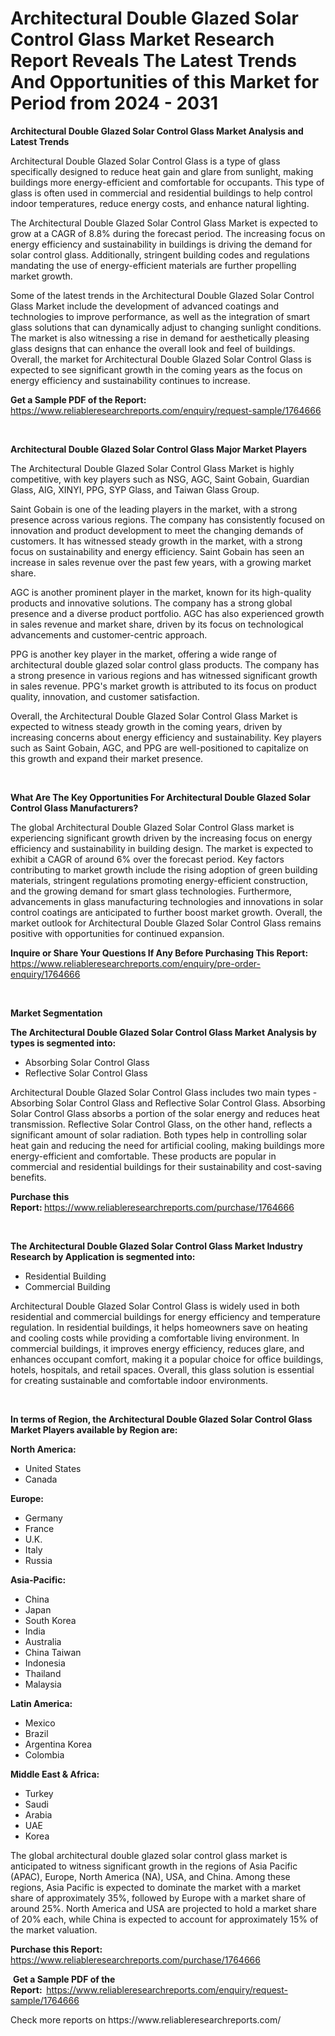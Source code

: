 <p><h1>Architectural Double Glazed Solar Control Glass Market Research Report Reveals The Latest Trends And Opportunities of this Market for Period from 2024 - 2031</h1></p><p><strong>Architectural Double Glazed Solar Control Glass Market Analysis and Latest Trends</strong></p>
<p><p>Architectural Double Glazed Solar Control Glass is a type of glass specifically designed to reduce heat gain and glare from sunlight, making buildings more energy-efficient and comfortable for occupants. This type of glass is often used in commercial and residential buildings to help control indoor temperatures, reduce energy costs, and enhance natural lighting.</p><p>The Architectural Double Glazed Solar Control Glass Market is expected to grow at a CAGR of 8.8% during the forecast period. The increasing focus on energy efficiency and sustainability in buildings is driving the demand for solar control glass. Additionally, stringent building codes and regulations mandating the use of energy-efficient materials are further propelling market growth.</p><p>Some of the latest trends in the Architectural Double Glazed Solar Control Glass Market include the development of advanced coatings and technologies to improve performance, as well as the integration of smart glass solutions that can dynamically adjust to changing sunlight conditions. The market is also witnessing a rise in demand for aesthetically pleasing glass designs that can enhance the overall look and feel of buildings. Overall, the market for Architectural Double Glazed Solar Control Glass is expected to see significant growth in the coming years as the focus on energy efficiency and sustainability continues to increase.</p></p>
<p><strong>Get a Sample PDF of the Report:&nbsp;</strong> <a href="https://www.reliableresearchreports.com/enquiry/request-sample/1764666">https://www.reliableresearchreports.com/enquiry/request-sample/1764666</a></p>
<p>&nbsp;</p>
<p><strong>Architectural Double Glazed Solar Control Glass Major Market Players</strong></p>
<p><p>The Architectural Double Glazed Solar Control Glass Market is highly competitive, with key players such as NSG, AGC, Saint Gobain, Guardian Glass, AIG, XINYI, PPG, SYP Glass, and Taiwan Glass Group. </p><p>Saint Gobain is one of the leading players in the market, with a strong presence across various regions. The company has consistently focused on innovation and product development to meet the changing demands of customers. It has witnessed steady growth in the market, with a strong focus on sustainability and energy efficiency. Saint Gobain has seen an increase in sales revenue over the past few years, with a growing market share.</p><p>AGC is another prominent player in the market, known for its high-quality products and innovative solutions. The company has a strong global presence and a diverse product portfolio. AGC has also experienced growth in sales revenue and market share, driven by its focus on technological advancements and customer-centric approach.</p><p>PPG is another key player in the market, offering a wide range of architectural double glazed solar control glass products. The company has a strong presence in various regions and has witnessed significant growth in sales revenue. PPG's market growth is attributed to its focus on product quality, innovation, and customer satisfaction.</p><p>Overall, the Architectural Double Glazed Solar Control Glass Market is expected to witness steady growth in the coming years, driven by increasing concerns about energy efficiency and sustainability. Key players such as Saint Gobain, AGC, and PPG are well-positioned to capitalize on this growth and expand their market presence.</p></p>
<p>&nbsp;</p>
<p><strong>What Are The Key Opportunities For Architectural Double Glazed Solar Control Glass Manufacturers?</strong></p>
<p><p>The global Architectural Double Glazed Solar Control Glass market is experiencing significant growth driven by the increasing focus on energy efficiency and sustainability in building design. The market is expected to exhibit a CAGR of around 6% over the forecast period. Key factors contributing to market growth include the rising adoption of green building materials, stringent regulations promoting energy-efficient construction, and the growing demand for smart glass technologies. Furthermore, advancements in glass manufacturing technologies and innovations in solar control coatings are anticipated to further boost market growth. Overall, the market outlook for Architectural Double Glazed Solar Control Glass remains positive with opportunities for continued expansion.</p></p>
<p><strong>Inquire or Share Your Questions If Any Before Purchasing This Report:</strong> <a href="https://www.reliableresearchreports.com/enquiry/pre-order-enquiry/1764666">https://www.reliableresearchreports.com/enquiry/pre-order-enquiry/1764666</a></p>
<p>&nbsp;</p>
<p><strong>Market Segmentation</strong></p>
<p><strong>The Architectural Double Glazed Solar Control Glass Market Analysis by types is segmented into:</strong></p>
<p><ul><li>Absorbing Solar Control Glass</li><li>Reflective Solar Control Glass</li></ul></p>
<p><p>Architectural Double Glazed Solar Control Glass includes two main types - Absorbing Solar Control Glass and Reflective Solar Control Glass. Absorbing Solar Control Glass absorbs a portion of the solar energy and reduces heat transmission. Reflective Solar Control Glass, on the other hand, reflects a significant amount of solar radiation. Both types help in controlling solar heat gain and reducing the need for artificial cooling, making buildings more energy-efficient and comfortable. These products are popular in commercial and residential buildings for their sustainability and cost-saving benefits.</p></p>
<p><strong>Purchase this Report:&nbsp;</strong><a href="https://www.reliableresearchreports.com/purchase/1764666">https://www.reliableresearchreports.com/purchase/1764666</a></p>
<p>&nbsp;</p>
<p><strong>The Architectural Double Glazed Solar Control Glass Market Industry Research by Application is segmented into:</strong></p>
<p><ul><li>Residential Building</li><li>Commercial Building</li></ul></p>
<p><p>Architectural Double Glazed Solar Control Glass is widely used in both residential and commercial buildings for energy efficiency and temperature regulation. In residential buildings, it helps homeowners save on heating and cooling costs while providing a comfortable living environment. In commercial buildings, it improves energy efficiency, reduces glare, and enhances occupant comfort, making it a popular choice for office buildings, hotels, hospitals, and retail spaces. Overall, this glass solution is essential for creating sustainable and comfortable indoor environments.</p></p>
<p>&nbsp;</p>
<p><strong>In terms of Region, the Architectural Double Glazed Solar Control Glass Market Players available by Region are:</strong></p>
<p>
    <p> <strong> North America: </strong>
        <ul>
            <li>United States</li>
            <li>Canada</li>
        </ul>
        </p> 
    <p> <strong> Europe: </strong>
        <ul>
            <li>Germany</li>
            <li>France</li>
            <li>U.K.</li>
            <li>Italy</li>
            <li>Russia</li>
        </ul>
        </p> 
    <p> <strong> Asia-Pacific: </strong>
        <ul>
            <li>China</li>
            <li>Japan</li>
            <li>South Korea</li>
            <li>India</li>
            <li>Australia</li>
            <li>China Taiwan</li>
            <li>Indonesia</li>
            <li>Thailand</li>
            <li>Malaysia</li>
        </ul>
        </p> 
    <p> <strong> Latin America: </strong>
        <ul>
            <li>Mexico</li>
            <li>Brazil</li>
            <li>Argentina Korea</li>
            <li>Colombia</li>
        </ul>
        </p> 
    <p> <strong> Middle East & Africa: </strong>
        <ul>
            <li>Turkey</li>
            <li>Saudi</li>
            <li>Arabia</li>
            <li>UAE</li>
            <li>Korea</li>
        </ul>
    </p>
    </p>
<p><p>The global architectural double glazed solar control glass market is anticipated to witness significant growth in the regions of Asia Pacific (APAC), Europe, North America (NA), USA, and China. Among these regions, Asia Pacific is expected to dominate the market with a market share of approximately 35%, followed by Europe with a market share of around 25%. North America and USA are projected to hold a market share of 20% each, while China is expected to account for approximately 15% of the market valuation.</p></p>
<p><strong>Purchase this Report: </strong><a href="https://www.reliableresearchreports.com/purchase/1764666">https://www.reliableresearchreports.com/purchase/1764666</a></p>
<p>&nbsp;<strong>Get a Sample PDF of the Report:&nbsp;&nbsp;</strong><a href="https://www.reliableresearchreports.com/enquiry/request-sample/1764666">https://www.reliableresearchreports.com/enquiry/request-sample/1764666</a></p>
<p><strong></strong></p>
<p>Check more reports on https://www.reliableresearchreports.com/</p>